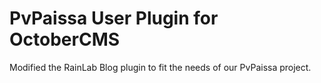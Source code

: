 # PvPaissa User Plugin for OctoberCMS
Modified the RainLab Blog plugin to fit the needs of our PvPaissa project.